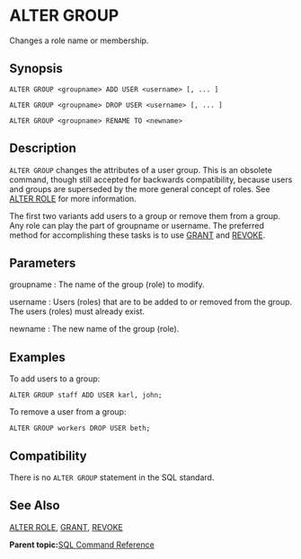 # ALTER GROUP 

Changes a role name or membership.

## Synopsis 

``` {#sql_command_synopsis}
ALTER GROUP <groupname> ADD USER <username> [, ... ]

ALTER GROUP <groupname> DROP USER <username> [, ... ]

ALTER GROUP <groupname> RENAME TO <newname>
```

## Description 

`ALTER GROUP` changes the attributes of a user group. This is an obsolete command, though still accepted for backwards compatibility, because users and groups are superseded by the more general concept of roles. See [ALTER ROLE](ALTER_ROLE.html) for more information.

The first two variants add users to a group or remove them from a group. Any role can play the part of groupname or username. The preferred method for accomplishing these tasks is to use [GRANT](GRANT.html) and [REVOKE](REVOKE.html).

## Parameters 

groupname
:   The name of the group \(role\) to modify.

username
:   Users \(roles\) that are to be added to or removed from the group. The users \(roles\) must already exist.

newname
:   The new name of the group \(role\).

## Examples 

To add users to a group:

```
ALTER GROUP staff ADD USER karl, john;
```

To remove a user from a group:

```
ALTER GROUP workers DROP USER beth;
```

## Compatibility 

There is no `ALTER GROUP` statement in the SQL standard.

## See Also 

[ALTER ROLE](ALTER_ROLE.html), [GRANT](GRANT.html), [REVOKE](REVOKE.html)

**Parent topic:**[SQL Command Reference](../sql_commands/sql_ref.html)

